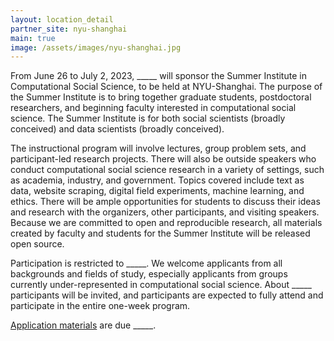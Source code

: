 ```yaml
---
layout: location_detail
partner_site: nyu-shanghai
main: true
image: /assets/images/nyu-shanghai.jpg
---
```


From June 26 to July 2, 2023, \_\_\_\_\_ will sponsor the Summer Institute in Computational Social Science, to be held at NYU-Shanghai. The purpose of the Summer Institute is to bring together graduate students, postdoctoral researchers, and beginning faculty interested in computational social science. The Summer Institute is for both social scientists (broadly conceived) and data scientists (broadly conceived).

The instructional program will involve lectures, group problem sets, and participant-led research projects. There will also be outside speakers who conduct computational social science research in a variety of settings, such as academia, industry, and government. Topics covered include text as data, website scraping, digital field experiments, machine learning, and ethics. There will be ample opportunities for students to discuss their ideas and research with the organizers, other participants, and visiting speakers. Because we are committed to open and reproducible research, all materials created by faculty and students for the Summer Institute will be released open source.

Participation is restricted to \_\_\_\_\_. We welcome applicants from all backgrounds and fields of study, especially applicants from groups currently under-represented in computational social science. About \_\_\_\_\_ participants will be invited, and participants are expected to fully attend and participate in the entire one-week program.

[Application materials](https://compsocialscience.github.io/summer-institute/2023/nyu-shanghai/apply) are due \_\_\_\_\_.

